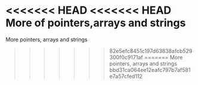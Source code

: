 <<<<<<< HEAD
<<<<<<< HEAD
More of pointers,arrays and strings
=======
More pointers, arrays and strings
>>>>>>> 82e5efc8451c197d63838afcb529300f0c9171af
=======
More pointers, arrays and strings
>>>>>>> bbd31ca064ee12eafc797b7af581e7a57cfed112

